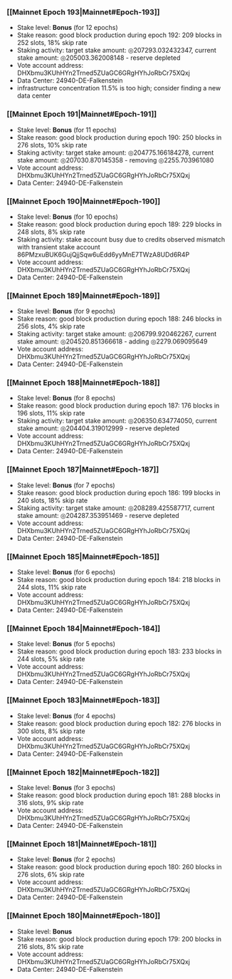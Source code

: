 ### [[Mainnet Epoch 193|Mainnet#Epoch-193]]
* Stake level: **Bonus** (for 12 epochs)
* Stake reason: good block production during epoch 192: 209 blocks in 252 slots, 18% skip rate
* Staking activity: target stake amount: ◎207293.032432347, current stake amount: ◎205003.362008148 - reserve depleted
* Vote account address: DHXbmu3KUhHYn2Trned5ZUaGC6GRgHYhJoRbCr75XQxj
* Data Center: 24940-DE-Falkenstein
* infrastructure concentration 11.5% is too high; consider finding a new data center
### [[Mainnet Epoch 191|Mainnet#Epoch-191]]
* Stake level: **Bonus** (for 11 epochs)
* Stake reason: good block production during epoch 190: 250 blocks in 276 slots, 10% skip rate
* Staking activity: target stake amount: ◎204775.166184278, current stake amount: ◎207030.870145358 - removing ◎2255.703961080
* Vote account address: DHXbmu3KUhHYn2Trned5ZUaGC6GRgHYhJoRbCr75XQxj
* Data Center: 24940-DE-Falkenstein
### [[Mainnet Epoch 190|Mainnet#Epoch-190]]
* Stake level: **Bonus** (for 10 epochs)
* Stake reason: good block production during epoch 189: 229 blocks in 248 slots, 8% skip rate
* Staking activity: stake account busy due to credits observed mismatch with transient stake account 86PMzxuBUK6GujQjjSqw6uEdd6yyMnE7TWzA8UDd6R4P
* Vote account address: DHXbmu3KUhHYn2Trned5ZUaGC6GRgHYhJoRbCr75XQxj
* Data Center: 24940-DE-Falkenstein
### [[Mainnet Epoch 189|Mainnet#Epoch-189]]
* Stake level: **Bonus** (for 9 epochs)
* Stake reason: good block production during epoch 188: 246 blocks in 256 slots, 4% skip rate
* Staking activity: target stake amount: ◎206799.920462267, current stake amount: ◎204520.851366618 - adding ◎2279.069095649
* Vote account address: DHXbmu3KUhHYn2Trned5ZUaGC6GRgHYhJoRbCr75XQxj
* Data Center: 24940-DE-Falkenstein
### [[Mainnet Epoch 188|Mainnet#Epoch-188]]
* Stake level: **Bonus** (for 8 epochs)
* Stake reason: good block production during epoch 187: 176 blocks in 196 slots, 11% skip rate
* Staking activity: target stake amount: ◎206350.634774050, current stake amount: ◎204404.319012999 - reserve depleted
* Vote account address: DHXbmu3KUhHYn2Trned5ZUaGC6GRgHYhJoRbCr75XQxj
* Data Center: 24940-DE-Falkenstein
### [[Mainnet Epoch 187|Mainnet#Epoch-187]]
* Stake level: **Bonus** (for 7 epochs)
* Stake reason: good block production during epoch 186: 199 blocks in 240 slots, 18% skip rate
* Staking activity: target stake amount: ◎208289.425587717, current stake amount: ◎204287.353951469 - reserve depleted
* Vote account address: DHXbmu3KUhHYn2Trned5ZUaGC6GRgHYhJoRbCr75XQxj
* Data Center: 24940-DE-Falkenstein
### [[Mainnet Epoch 185|Mainnet#Epoch-185]]
* Stake level: **Bonus** (for 6 epochs)
* Stake reason: good block production during epoch 184: 218 blocks in 244 slots, 11% skip rate
* Vote account address: DHXbmu3KUhHYn2Trned5ZUaGC6GRgHYhJoRbCr75XQxj
* Data Center: 24940-DE-Falkenstein
### [[Mainnet Epoch 184|Mainnet#Epoch-184]]
* Stake level: **Bonus** (for 5 epochs)
* Stake reason: good block production during epoch 183: 233 blocks in 244 slots, 5% skip rate
* Vote account address: DHXbmu3KUhHYn2Trned5ZUaGC6GRgHYhJoRbCr75XQxj
* Data Center: 24940-DE-Falkenstein
### [[Mainnet Epoch 183|Mainnet#Epoch-183]]
* Stake level: **Bonus** (for 4 epochs)
* Stake reason: good block production during epoch 182: 276 blocks in 300 slots, 8% skip rate
* Vote account address: DHXbmu3KUhHYn2Trned5ZUaGC6GRgHYhJoRbCr75XQxj
* Data Center: 24940-DE-Falkenstein
### [[Mainnet Epoch 182|Mainnet#Epoch-182]]
* Stake level: **Bonus** (for 3 epochs)
* Stake reason: good block production during epoch 181: 288 blocks in 316 slots, 9% skip rate
* Vote account address: DHXbmu3KUhHYn2Trned5ZUaGC6GRgHYhJoRbCr75XQxj
* Data Center: 24940-DE-Falkenstein
### [[Mainnet Epoch 181|Mainnet#Epoch-181]]
* Stake level: **Bonus** (for 2 epochs)
* Stake reason: good block production during epoch 180: 260 blocks in 276 slots, 6% skip rate
* Vote account address: DHXbmu3KUhHYn2Trned5ZUaGC6GRgHYhJoRbCr75XQxj
* Data Center: 24940-DE-Falkenstein
### [[Mainnet Epoch 180|Mainnet#Epoch-180]]
* Stake level: **Bonus**
* Stake reason: good block production during epoch 179: 200 blocks in 216 slots, 8% skip rate
* Vote account address: DHXbmu3KUhHYn2Trned5ZUaGC6GRgHYhJoRbCr75XQxj
* Data Center: 24940-DE-Falkenstein